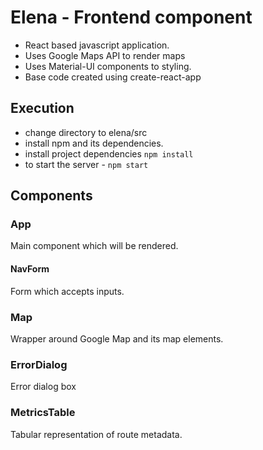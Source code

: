 # Elena - Frontend component
- React based javascript application.
- Uses Google Maps API to render maps
- Uses Material-UI components to styling.
- Base code created using create-react-app

## Execution
- change directory to elena/src
- install npm and its dependencies.
- install project dependencies ```npm install```
- to start the server -  ```npm start ``` 

## Components
### App
Main component which will be rendered.
#### NavForm
Form which accepts inputs.
### Map
Wrapper around Google Map and its map elements.
### ErrorDialog
Error dialog box
### MetricsTable
Tabular representation of route metadata.